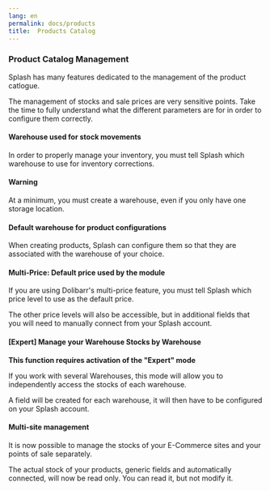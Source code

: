 ```yaml
---
lang: en
permalink: docs/products
title:  Products Catalog
---
```



### Product Catalog Management

Splash has many features dedicated to the management of the product catlogue.

The management of stocks and sale prices are very sensitive points.
Take the time to fully understand what the different parameters are for in order to configure them correctly.

#### Warehouse used for stock movements

In order to properly manage your inventory, you must tell Splash which warehouse to use for inventory corrections.

<div class="callout-block callout-warning">
    <div class="icon-holder">
        <i class="fas fa-exclamation-circle"></i>
    </div>
    <div class="content">
        <h4 class="callout-title">Warning</h4>
        <p>At a minimum, you must create a warehouse, even if you only have one storage location.</p>
    </div>
</div>

#### Default warehouse for product configurations

When creating products, Splash can configure them so that they are associated with the warehouse of your choice.

#### Multi-Price: Default price used by the module

If you are using Dolibarr's multi-price feature, you must tell Splash which price level to use as the default price.

The other price levels will also be accessible, but in additional fields
that you will need to manually connect from your Splash account.

#### [Expert] Manage your Warehouse Stocks by Warehouse

**This function requires activation of the "Expert" mode**

If you work with several Warehouses, this mode will allow you to independently access the stocks of each warehouse.

A field will be created for each warehouse, it will then have to be configured on your Splash account.

<div class="callout-block callout-success">
    <div class="icon-holder">
        <i class="fas fa-thumbs-up"></i>
    </div>
    <div class="content">
        <h4 class="callout-title">Multi-site management</h4>
        <p>It is now possible to manage the stocks of your E-Commerce sites and your points of sale separately.</p>
    </div>
</div>
 
The actual stock of your products, generic fields and automatically connected, will now be read only.
You can read it, but not modify it.